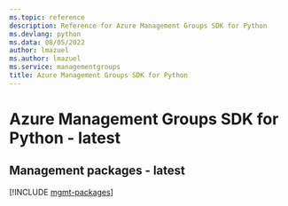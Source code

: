 ```yaml
---
ms.topic: reference
description: Reference for Azure Management Groups SDK for Python
ms.devlang: python
ms.data: 08/05/2022
author: lmazuel
ms.author: lmazuel
ms.service: managementgroups
title: Azure Management Groups SDK for Python
---
```

# Azure Management Groups SDK for Python - latest

## Management packages - latest
[!INCLUDE [mgmt-packages](management-groups-mgmt-index.md)]